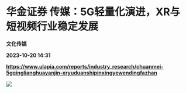 # 华金证券 传媒：5G轻量化演进，XR与短视频行业稳定发展
**文化传媒**

**2023-10-20 14:31**

**https://www.ulapia.com/reports/industry_research/chuanmei-5gqinglianghuayanjin-xryuduanshipinxingyewendingfazhan**

![](https://img.ulapia.com/thumbnails/industry_research/20231020/H3_AP202310191602133673_1.jpg)